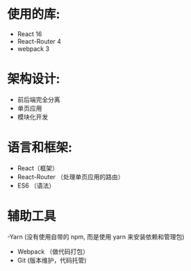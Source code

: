 
# 使用的库:
- React 16
- React-Router 4
- webpack 3

# 架构设计:
- 前后端完全分离
- 单页应用
- 模块化开发

# 语言和框架:
- React（框架）      
- React-Router （处理单页应用的路由）
- ES6 （语法）

# 辅助工具
-Yarn (没有使用自带的 npm, 而是使用 yarn 来安装依赖和管理包)
- Webpack （做代码打包）
- Git (版本维护，代码托管)
